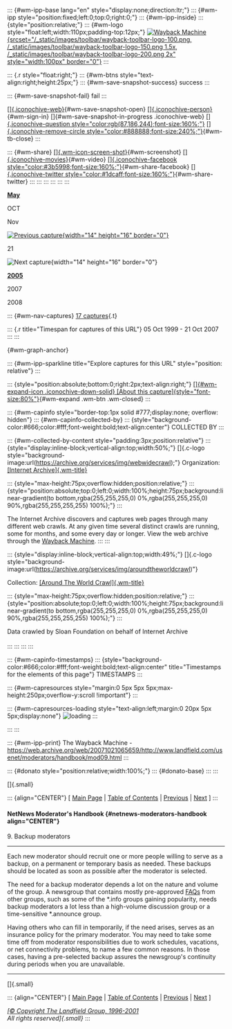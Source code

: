 ::: {#wm-ipp-base lang="en" style="display:none;direction:ltr;"}
::: {#wm-ipp style="position:fixed;left:0;top:0;right:0;"}
::: {#wm-ipp-inside}
::: {style="position:relative;"}
::: {#wm-logo style="float:left;width:110px;padding-top:12px;"}
[![Wayback
Machine](/_static/images/toolbar/wayback-toolbar-logo-200.png){srcset="/_static/images/toolbar/wayback-toolbar-logo-100.png, /_static/images/toolbar/wayback-toolbar-logo-150.png 1.5x, /_static/images/toolbar/wayback-toolbar-logo-200.png 2x"
style="width:100px" border="0"}](/web/ "Wayback Machine home page")
:::

::: {.r style="float:right;"}
::: {#wm-btns style="text-align:right;height:25px;"}
::: {#wm-save-snapshot-success}
success
:::

::: {#wm-save-snapshot-fail}
fail
:::

[[]{.iconochive-web}](# "Share via My Web Archive"){#wm-save-snapshot-open}
[[]{.iconochive-person}](https://archive.org/account/login.php "Sign In"){#wm-sign-in}
[]{#wm-save-snapshot-in-progress .iconochive-web}
[[]{.iconochive-question
style="color:rgb(87,186,244);font-size:160%;"}](http://faq.web.archive.org/ "Get some help using the Wayback Machine")
[[]{.iconochive-remove-circle
style="color:#888888;font-size:240%;"}](#close "Close the toolbar"){#wm-tb-close}
:::

::: {#wm-share}
[[]{.wm-icon-screen-shot}](/web/20071021065659/http://web.archive.org/screenshot/http://www.landfield.com/usenet/moderators/handbook/mod09.html "screenshot"){#wm-screenshot}
[[]{.iconochive-movies}](# "video"){#wm-video} [[]{.iconochive-facebook
style="color:#3b5998;font-size:160%;"}](# "Share on Facebook"){#wm-share-facebook}
[[]{.iconochive-twitter
style="color:#1dcaff;font-size:160%;"}](# "Share on Twitter"){#wm-share-twitter}
:::
:::
:::
:::
:::
:::

[**May**](https://web.archive.org/web/20070507021856/http://www.landfield.com:80/usenet/moderators/handbook/mod09.html "07 May 2007")

OCT

Nov

[![Previous
capture](/_static/images/toolbar/wm_tb_prv_on.png){width="14"
height="16"
border="0"}](https://web.archive.org/web/20070507021856/http://www.landfield.com:80/usenet/moderators/handbook/mod09.html "02:18:56 May 07, 2007")

21

![Next capture](/_static/images/toolbar/wm_tb_nxt_off.png){width="14"
height="16" border="0"}

[**2005**](https://web.archive.org/web/20050125120740/http://www.landfield.com:80/usenet/moderators/handbook/mod09.html "25 Jan 2005")

2007

2008

::: {#wm-nav-captures}
[17
captures](/web/20071021065659*/http://www.landfield.com/usenet/moderators/handbook/mod09.html "See a list of every capture for this URL"){.t}

::: {.r title="Timespan for captures of this URL"}
05 Oct 1999 - 21 Oct 2007
:::
:::

[](){#wm-graph-anchor}

::: {#wm-ipp-sparkline title="Explore captures for this URL" style="position: relative"}
:::

::: {style="position:absolute;bottom:0;right:2px;text-align:right;"}
[[]{#wm-expand-icon .iconochive-down-solid} [About this
capture]{style="font-size:80%"}](#expand){#wm-expand .wm-btn .wm-closed}
:::

::: {#wm-capinfo style="border-top:1px solid #777;display:none; overflow: hidden"}
::: {#wm-capinfo-collected-by}
::: {style="background-color:#666;color:#fff;font-weight:bold;text-align:center"}
COLLECTED BY
:::

::: {#wm-collected-by-content style="padding:3px;position:relative"}
::: {style="display:inline-block;vertical-align:top;width:50%;"}
[]{.c-logo
style="background-image:url(https://archive.org/services/img/webwidecrawl);"}
Organization: [[Internet
Archive]{.wm-title}](https://archive.org/details/webwidecrawl)

::: {style="max-height:75px;overflow:hidden;position:relative;"}
::: {style="position:absolute;top:0;left:0;width:100%;height:75px;background:linear-gradient(to bottom,rgba(255,255,255,0) 0%,rgba(255,255,255,0) 90%,rgba(255,255,255,255) 100%);"}
:::

The Internet Archive discovers and captures web pages through many
different web crawls. At any given time several distinct crawls are
running, some for months, and some every day or longer. View the web
archive through the [Wayback Machine](http://archive.org/web/web.php).
:::
:::

::: {style="display:inline-block;vertical-align:top;width:49%;"}
[]{.c-logo
style="background-image:url(https://archive.org/services/img/aroundtheworldcrawl)"}

<div>

Collection: [[Around The World
Crawl]{.wm-title}](https://archive.org/details/aroundtheworldcrawl)

</div>

::: {style="max-height:75px;overflow:hidden;position:relative;"}
::: {style="position:absolute;top:0;left:0;width:100%;height:75px;background:linear-gradient(to bottom,rgba(255,255,255,0) 0%,rgba(255,255,255,0) 90%,rgba(255,255,255,255) 100%);"}
:::

Data crawled by Sloan Foundation on behalf of Internet Archive\
\
:::
:::
:::
:::

::: {#wm-capinfo-timestamps}
::: {style="background-color:#666;color:#fff;font-weight:bold;text-align:center" title="Timestamps for the elements of this page"}
TIMESTAMPS
:::

<div>

::: {#wm-capresources style="margin:0 5px 5px 5px;max-height:250px;overflow-y:scroll !important"}
:::

::: {#wm-capresources-loading style="text-align:left;margin:0 20px 5px 5px;display:none"}
![loading](/_static/images/loading.gif)
:::

</div>
:::
:::

::: {#wm-ipp-print}
The Wayback Machine -
https://web.archive.org/web/20071021065659/http://www.landfield.com/usenet/moderators/handbook/mod09.html
:::

::: {#donato style="position:relative;width:100%;"}
::: {#donato-base}
:::
:::

[]{.small}

::: {align="CENTER"}
\[ [Main
Page](/web/20071021065659/http://www.landfield.com/usenet/moderators/handbook/)
\| [Table of
Contents](/web/20071021065659/http://www.landfield.com/usenet/moderators/handbook/modtoc.html)
\|
[Previous](/web/20071021065659/http://www.landfield.com/usenet/moderators/handbook/mod08.html)
\|
[Next](/web/20071021065659/http://www.landfield.com/usenet/moderators/handbook/mod10.html)
\]
:::

#### NetNews Moderator\'s Handbook {#netnews-moderators-handbook align="CENTER"}

9\. Backup moderators

------------------------------------------------------------------------

Each new moderator should recruit one or more people willing to serve as
a backup, on a permanent or temporary basis as needed. These backups
should be located as soon as possible after the moderator is selected.

The need for a backup moderator depends a lot on the nature and volume
of the group. A newsgroup that contains mostly pre-approved
[FAQs](/web/20071021065659/http://www.landfield.com/faqs/) from other
groups, such as some of the \*.info groups gaining popularity, needs
backup moderators a lot less than a high-volume discussion group or a
time-sensitive \*.announce group.

Having others who can fill in temporarily, if the need arises, serves as
an insurance policy for the primary moderator. You may need to take some
time off from moderator responsibilities due to work schedules,
vacations, or net connectivity problems, to name a few common reasons.
In those cases, having a pre-selected backup assures the newsgroup\'s
continuity during periods when you are unavailable.

------------------------------------------------------------------------

[]{.small}

::: {align="CENTER"}
\[ [Main
Page](/web/20071021065659/http://www.landfield.com/usenet/moderators/handbook/handbook.html)
\| [Table of
Contents](/web/20071021065659/http://www.landfield.com/usenet/moderators/handbook/modtoc.html)
\|
[Previous](/web/20071021065659/http://www.landfield.com/usenet/moderators/handbook/mod08.html)
\|
[Next](/web/20071021065659/http://www.landfield.com/usenet/moderators/handbook/mod10.html)
\]

*[[© Copyright The Landfield Group,
1996-2001](/web/20071021065659/http://www.landfield.com/copyright.html)\
All rights reserved]{.small}*
:::

